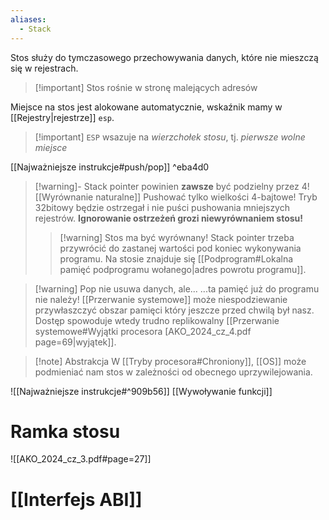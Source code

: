 ```yaml
---
aliases:
  - Stack
---
```

Stos służy do tymczasowego przechowywania danych, które nie mieszczą się w rejestrach.

>[!important] Stos rośnie w stronę malejących adresów

Miejsce na stos jest alokowane automatycznie, wskaźnik mamy w [[Rejestry|rejestrze]] `esp`.

>[!important] `ESP` wsazuje na *wierzchołek stosu*, tj. *pierwsze wolne miejsce*

[[Najważniejsze instrukcje#push/pop]] ^eba4d0

>[!warning]- Stack pointer powinien **zawsze** być podzielny przez 4! [[Wyrównanie naturalne]]
>Pushować tylko wielkości 4-bajtowe! Tryb 32bitowy będzie ostrzegał i nie puści pushowania mniejszych rejestrów.
>**Ignorowanie ostrzeżeń grozi niewyrównaniem stosu!**
>
>>[!warning] Stos ma być wyrównany!
>Stack pointer trzeba przywrócić do zastanej wartości pod koniec wykonywania programu. Na stosie znajduje się [[Podprogram#Lokalna pamięć podprogramu wołanego|adres powrotu programu]].

>[!warning] Pop nie usuwa danych, ale...
>...ta pamięć już do programu nie należy! [[Przerwanie systemowe]] może niespodziewanie przywłaszczyć obszar pamięci który jeszcze przed chwilą był nasz. Dostęp spowoduje wtedy trudno replikowalny [[Przerwanie systemowe#Wyjątki procesora [AKO_2024_cz_4.pdf page=69|wyjątek]].

>[!note] Abstrakcja
>W [[Tryby procesora#Chroniony]], [[OS]] może podmieniać nam stos w zależności od obecnego uprzywilejowania.

![[Najważniejsze instrukcje#^909b56]]
[[Wywoływanie funkcji]]
# Ramka stosu
![[AKO_2024_cz_3.pdf#page=27]]

# [[Interfejs ABI]]

